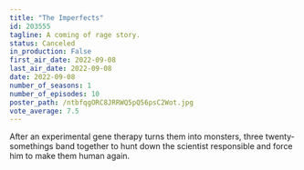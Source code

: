 ```yaml
---
title: "The Imperfects"
id: 203555
tagline: A coming of rage story.
status: Canceled
in_production: False
first_air_date: 2022-09-08
last_air_date: 2022-09-08
date: 2022-09-08
number_of_seasons: 1
number_of_episodes: 10
poster_path: /ntbfqgORC8JRRWQ5pQ56psC2Wot.jpg
vote_average: 7.5
---
```


After an experimental gene therapy turns them into monsters, three twenty-somethings band together to hunt down the scientist responsible and force him to make them human again.
